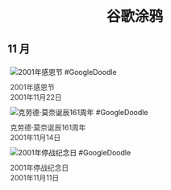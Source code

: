
<h1 align="center"> 谷歌涂鸦 </h1>




## 11 月

<div class="image">


<img src="" alt="2001年感恩节 #GoogleDoodle" style="margin: 5px"/>
<div class="info" style="font-size: 14px; color:#333333; margin:5px"><div class="title">2001年感恩节</div><div class="date">2001年11月22日</div></div>

<img src="" alt="克劳德·莫奈诞辰161周年 #GoogleDoodle" style="margin: 5px"/>
<div class="info" style="font-size: 14px; color:#333333; margin:5px"><div class="title">克劳德·莫奈诞辰161周年</div><div class="date">2001年11月14日</div></div>

<img src="" alt="2001年停战纪念日 #GoogleDoodle" style="margin: 5px"/>
<div class="info" style="font-size: 14px; color:#333333; margin:5px"><div class="title">2001年停战纪念日</div><div class="date">2001年11月11日</div></div>

</div>








